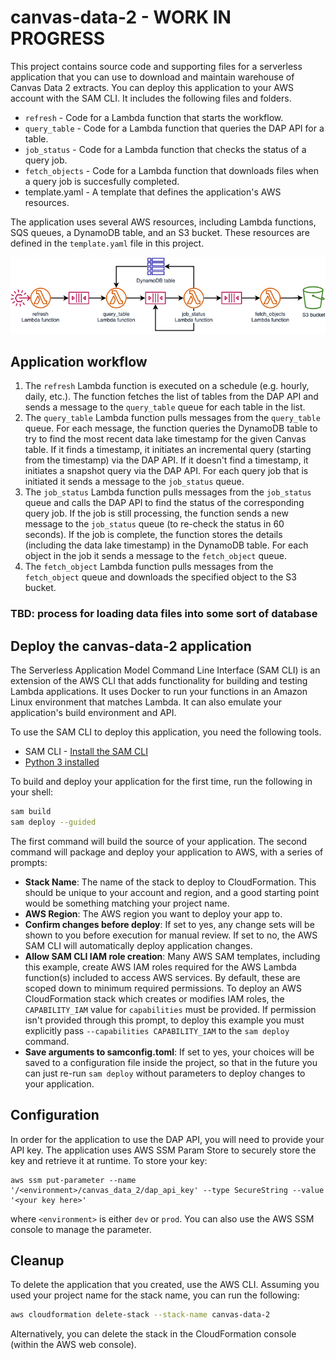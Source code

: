 # canvas-data-2 - WORK IN PROGRESS

This project contains source code and supporting files for a serverless application that you can use to download and maintain warehouse of Canvas Data 2 extracts.
You can deploy this application to your AWS account with the SAM CLI. It includes the following files and folders.

- `refresh` - Code for a Lambda function that starts the workflow.
- `query_table` - Code for a Lambda function that queries the DAP API for a table.
- `job_status` - Code for a Lambda function that checks the status of a query job.
- `fetch_objects` - Code for a Lambda function that downloads files when a query job is succesfully completed.
- template.yaml - A template that defines the application's AWS resources.

The application uses several AWS resources, including Lambda functions, SQS queues, a DynamoDB table, and an S3 bucket. These resources are defined in the `template.yaml` file in this project.

![workflow diagram](canvas-data-2.png)

## Application workflow

1. The `refresh` Lambda function is executed on a schedule (e.g. hourly, daily, etc.). The function fetches the list of tables from the DAP API and sends a message to the `query_table` queue for each table in the list.
2. The `query_table` Lambda function pulls messages from the `query_table` queue. For each message, the function queries the DynamoDB table to try to find the most recent data lake timestamp for the given Canvas table. If it finds a timestamp, it initiates an incremental query (starting from the timestamp) via the DAP API. If it doesn't find a timestamp, it initiates a snapshot query via the DAP API. For each query job that is initiated it sends a message to the `job_status` queue.
3. The `job_status` Lambda function pulls messages from the `job_status` queue and calls the DAP API to find the status of the corresponding query job. If the job is still processing, the function sends a new message to the `job_status` queue (to re-check the status in 60 seconds). If the job is complete, the function stores the details (including the data lake timestamp) in the DynamoDB table. For each object in the job it sends a message to the `fetch_object` queue.
4. The `fetch_object` Lambda function pulls messages from the `fetch_object` queue and downloads the specified object to the S3 bucket.

### TBD: process for loading data files into some sort of database

## Deploy the canvas-data-2 application

The Serverless Application Model Command Line Interface (SAM CLI) is an extension of the AWS CLI that adds functionality for building and testing Lambda applications. It uses Docker to run your functions in an Amazon Linux environment that matches Lambda. It can also emulate your application's build environment and API.

To use the SAM CLI to deploy this application, you need the following tools.

* SAM CLI - [Install the SAM CLI](https://docs.aws.amazon.com/serverless-application-model/latest/developerguide/serverless-sam-cli-install.html)
* [Python 3 installed](https://www.python.org/downloads/)

To build and deploy your application for the first time, run the following in your shell:

```bash
sam build
sam deploy --guided
```

The first command will build the source of your application. The second command will package and deploy your application to AWS, with a series of prompts:

* **Stack Name**: The name of the stack to deploy to CloudFormation. This should be unique to your account and region, and a good starting point would be something matching your project name.
* **AWS Region**: The AWS region you want to deploy your app to.
* **Confirm changes before deploy**: If set to yes, any change sets will be shown to you before execution for manual review. If set to no, the AWS SAM CLI will automatically deploy application changes.
* **Allow SAM CLI IAM role creation**: Many AWS SAM templates, including this example, create AWS IAM roles required for the AWS Lambda function(s) included to access AWS services. By default, these are scoped down to minimum required permissions. To deploy an AWS CloudFormation stack which creates or modifies IAM roles, the `CAPABILITY_IAM` value for `capabilities` must be provided. If permission isn't provided through this prompt, to deploy this example you must explicitly pass `--capabilities CAPABILITY_IAM` to the `sam deploy` command.
* **Save arguments to samconfig.toml**: If set to yes, your choices will be saved to a configuration file inside the project, so that in the future you can just re-run `sam deploy` without parameters to deploy changes to your application.

## Configuration

In order for the application to use the DAP API, you will need to provide your API key. The application uses AWS SSM Param Store to securely store the key and retrieve it at runtime. To store your key:
```
aws ssm put-parameter --name '/<environment>/canvas_data_2/dap_api_key' --type SecureString --value '<your key here>'
```
where `<environment>` is either `dev` or `prod`. You can also use the AWS SSM console to manage the parameter.

## Cleanup

To delete the application that you created, use the AWS CLI. Assuming you used your project name for the stack name, you can run the following:

```bash
aws cloudformation delete-stack --stack-name canvas-data-2
```

Alternatively, you can delete the stack in the CloudFormation console (within the AWS web console).
